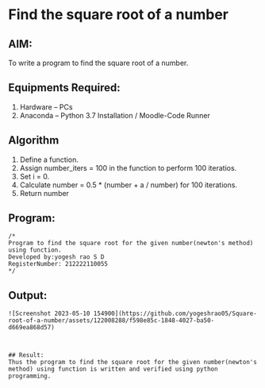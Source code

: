 # Find the square root of a number

## AIM:
To write a program to find the square root of a number.

## Equipments Required:
1. Hardware – PCs
2. Anaconda – Python 3.7 Installation / Moodle-Code Runner

## Algorithm
1. Define a function.
2. Assign number_iters = 100 in the function to perform 100 iteratios.
3. Set i = 0.
4. Calculate  number = 0.5 * (number + a / number) for 100 iterations.
5. Return number

## Program:
```
/*
Program to find the square root for the given number(newton's method) using function.
Developed by:yogesh rao S D 
RegisterNumber: 212222110055 
*/
```

## Output:
```
![Screenshot 2023-05-10 154900](https://github.com/yogeshrao05/Square-root-of-a-number/assets/122008288/f598e85c-1848-4027-ba50-d669ea868d57)



## Result:
Thus the program to find the square root for the given number(newton's method) using function is written and verified using python programming.
